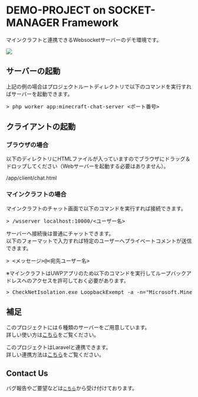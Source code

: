 # DEMO-PROJECT on SOCKET-MANAGER Framework
マインクラフトと連携できるWebsocketサーバーのデモ環境です。

<img src="https://socket-manager.github.io/document/img/index/demo.gif" />

## サーバーの起動
上記の例の場合はプロジェクトルートディレクトリで以下のコマンドを実行すればサーバーを起動できます。

<pre>
> php worker app:minecraft-chat-server <ポート番号>
</pre>

## クライアントの起動
### ブラウザの場合
以下のディレクトリにHTMLファイルが入っていますのでブラウザにドラッグ＆ドロップしてください（Webサーバーを起動する必要はありません）。

/app/client/chat.html

### マインクラフトの場合
マインクラフトのチャット画面で以下のコマンドを実行すれば接続できます。

<pre>
> /wsserver localhost:10000/<ユーザー名>
</pre>

サーバーへ接続後は普通にチャットできます。<br />
以下のフォーマットで入力すれば特定のユーザーへプライベートコメントが送信できます。

<pre>
> <メッセージ>@<宛先ユーザー名>
</pre>

※マインクラフトはUWPアプリのため以下のコマンドを実行してループバックアドレスへのアクセスを許可しておく必要があります。

<pre>
> CheckNetIsolation.exe LoopbackExempt -a -n="Microsoft.MinecraftUWP_8wekyb3d8bbwe"
</pre>

## 補足
このプロジェクトには６種類のサーバーをご用意しています。<br />
詳しい使い方は<a href="https://socket-manager.github.io/document/extra-demo.html">こちら</a>をご覧ください。

このプロジェクトはLaravelと連携できます。<br />
詳しい連携方法は<a href="https://socket-manager.github.io/document/laravel.html">こちら</a>をご覧ください。

## Contact Us

バグ報告やご要望などは<a href="mailto:lib.tech.engineer@gmail.com">`こちら`</a>から受け付けております。

